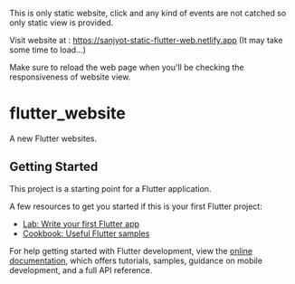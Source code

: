 This is only static website, click and any kind of events are not catched so only static view is provided. 

Visit website at : https://sanjyot-static-flutter-web.netlify.app (It may take some time to load...)

Make sure to reload the web page when you'll be checking the responsiveness of website view.



# flutter_website

A new Flutter websites.

## Getting Started

This project is a starting point for a Flutter application.

A few resources to get you started if this is your first Flutter project:

- [Lab: Write your first Flutter app](https://docs.flutter.dev/get-started/codelab)
- [Cookbook: Useful Flutter samples](https://docs.flutter.dev/cookbook)

For help getting started with Flutter development, view the
[online documentation](https://docs.flutter.dev/), which offers tutorials,
samples, guidance on mobile development, and a full API reference.
